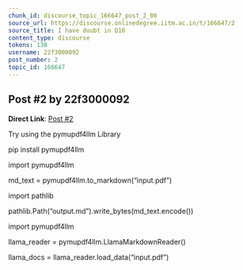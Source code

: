 ```yaml
---
chunk_id: discourse_topic_166647_post_2_00
source_url: https://discourse.onlinedegree.iitm.ac.in/t/166647/2
source_title: I have doubt in Q10
content_type: discourse
tokens: 138
username: 22f3000092
post_number: 2
topic_id: 166647
---
```


## Post #2 by 22f3000092

**Direct Link**: [Post #2](https://discourse.onlinedegree.iitm.ac.in/t/166647/2)

Try using the pymupdf4llm Library

pip install pymupdf4llm

import pymupdf4llm

md_text = pymupdf4llm.to_markdown(“input.pdf”)

import pathlib

pathlib.Path(“output.md”).write_bytes(md_text.encode())

import pymupdf4llm

llama_reader = pymupdf4llm.LlamaMarkdownReader()

llama_docs = llama_reader.load_data(“input.pdf”)
